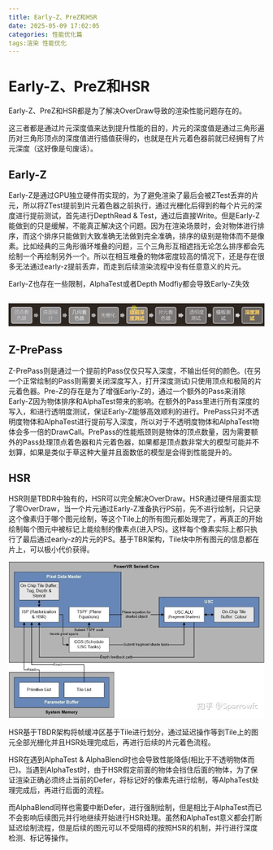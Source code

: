 ```yaml
---
title: Early-Z、PreZ和HSR
date: 2025-05-09 17:02:05
categories: 性能优化篇
tags:渲染 性能优化
---
```


# Early-Z、PreZ和HSR

Early-Z、PreZ和HSR都是为了解决OverDraw导致的渲染性能问题存在的。

这三者都是通过片元深度值来达到提升性能的目的，片元的深度值是通过三角形遍历对三角形顶点的深度值进行插值获得的，也就是在片元着色器前就已经拥有了片元深度（这好像是句废话）。

## Early-Z

Early-Z是通过GPU独立硬件而实现的，为了避免渲染了最后会被ZTest丢弃的片元，所以将ZTest提前到片元着色器之前执行，通过光栅化后得到的每个片元的深度进行提前测试，首先进行DepthRead & Test，通过后直接Write。但是Early-Z能做到的只是缓解，不能真正解决这个问题。因为在渲染场景时，会对物体进行排序，而这个排序只能做到大致准确无法做到完全准确，排序的级别是物体而不是像素。比如经典的三角形循环堆叠的问题，三个三角形互相遮挡无论怎么排序都会先绘制一个再绘制另外一个。所以在相互堆叠的物体密度较高的情况下，还是存在很多无法通过early-z提前丢弃，而走到后续渲染流程中没有任意意义的片元。

Early-Z也存在一些限制，AlphaTest或者Depth Modfiy都会导致Early-Z失效

## ![i1](Early-Z、PreZ和HSR\i1.png)

## Z-PrePass

Z-PrePass则是通过一个提前的Pass仅仅只写入深度，不输出任何的颜色。(在另一个正常绘制的Pass则需要关闭深度写入，打开深度测试)只使用顶点和极简的片元着色器。Pre-Z的存在是为了增强Early-Z的，通过一个额外的Pass来消除Early-Z因为物体排序和AlphaTest带来的影响。在额外的Pass里进行所有深度的写入，和进行透明度测试，保证Early-Z能够高效顺利的进行。PrePass只对不透明度物体和AlphaTest进行提前写入深度，所以对于不透明度物体和AlphaTest物体会多一倍的DrawCall。PrePass的性能瓶颈则是物体的顶点数量，因为需要额外的Pass处理顶点着色器和片元着色器，如果都是顶点数非常大的模型可能并不划算，如果是类似于草这种大量并且面数低的模型是会得到性能提升的。

## HSR

HSR则是TBDR中独有的，HSR可以完全解决OverDraw。HSR通过硬件层面实现了零OverDraw，当一个片元通过Early-Z准备执行PS前，先不进行绘制，只记录这个像素归于哪个图元绘制，等这个Tile上的所有图元都处理完了，再真正的开始绘制每个图元中被标记上能绘制的像素点(进入PS)。这样每个像素实际上都只执行了最后通过early-z的片元的PS。基于TBR架构，Tile块中所有图元的信息都在片上，可以极小代价获得。

![i2](Early-Z、PreZ和HSR\i2.png)

HSR基于TBDR架构将帧缓冲区基于Tile进行划分，通过延迟操作等到Tile上的图元全部光栅化并且HSR处理完成后，再进行后续的片元着色流程。

HSR在遇到AlphaTest & AlphaBlend时也会导致性能降低(相比于不透明物体而已)。当遇到AlphaTest时，由于HSR假定前面的物体会挡住后面的物体，为了保证渲染正确必须终止当前的Defer，将标记好的像素先进行绘制，等AlphaTest处理完成后，再进行后面的流程。

而AlphaBlend同样也需要中断Defer，进行强制绘制，但是相比于AlphaTest而已不会影响后续图元并行地继续开始进行HSR处理。虽然和AlphaTest意义都会打断延迟绘制流程，但是后续的图元可以不受阻碍的按照HSR的机制，并行进行深度检测、标记等操作。
